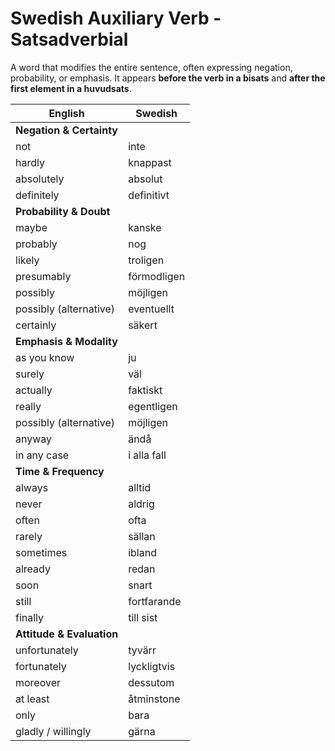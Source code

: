 # Swedish Auxiliary Verb - Satsadverbial

A word that modifies the entire sentence, often expressing negation, probability, or emphasis. It appears **before the verb in a bisats** and **after the first element in a huvudsats**.

| **English**               | **Swedish** |
| ------------------------- | ----------- |
| **Negation & Certainty**  |             |
| not                       | inte        |
| hardly                    | knappast    |
| absolutely                | absolut     |
| definitely                | definitivt  |
| **Probability & Doubt**   |             |
| maybe                     | kanske      |
| probably                  | nog         |
| likely                    | troligen    |
| presumably                | förmodligen |
| possibly                  | möjligen    |
| possibly (alternative)    | eventuellt  |
| certainly                 | säkert      |
| **Emphasis & Modality**   |             |
| as you know               | ju          |
| surely                    | väl         |
| actually                  | faktiskt    |
| really                    | egentligen  |
| possibly (alternative)    | möjligen    |
| anyway                    | ändå        |
| in any case               | i alla fall |
| **Time & Frequency**      |             |
| always                    | alltid      |
| never                     | aldrig      |
| often                     | ofta        |
| rarely                    | sällan      |
| sometimes                 | ibland      |
| already                   | redan       |
| soon                      | snart       |
| still                     | fortfarande |
| finally                   | till sist   |
| **Attitude & Evaluation** |             |
| unfortunately             | tyvärr      |
| fortunately               | lyckligtvis |
| moreover                  | dessutom    |
| at least                  | åtminstone  |
| only                      | bara        |
| gladly / willingly        | gärna       |
